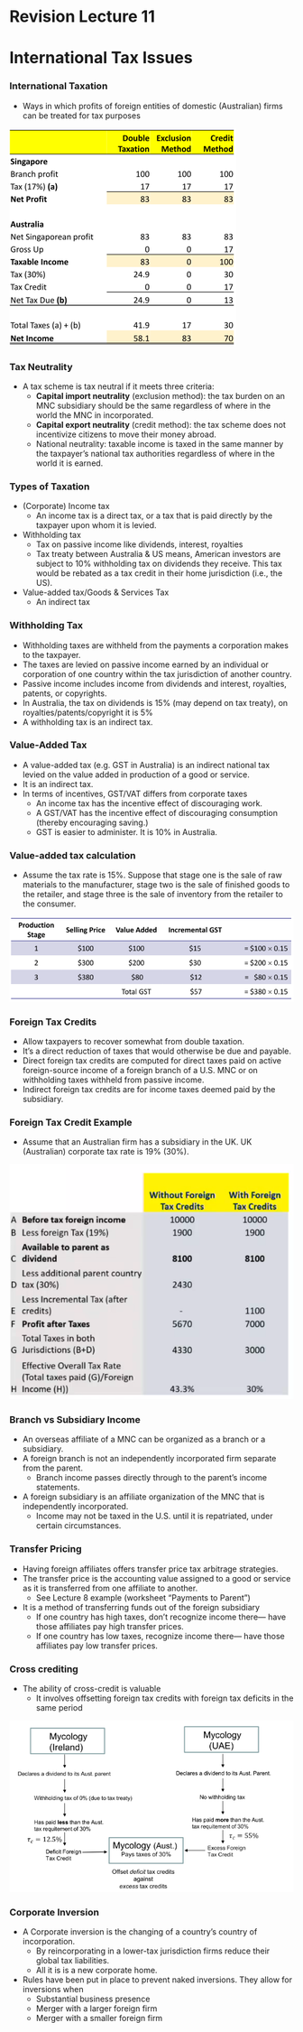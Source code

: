 # Revision Lecture 11
# International Tax Issues

### International Taxation

- Ways in which profits of foreign entities of domestic 
(Australian) firms can be treated for tax purposes

![alt text](assets\IMG173.PNG)

### Tax Neutrality

- A tax scheme is tax neutral if it meets three criteria:
  - **Capital import neutrality** (exclusion method): the tax burden on an MNC subsidiary should be the  same regardless of where in the world the MNC in incorporated.
  - **Capital export neutrality** (credit method): the tax scheme does not incentivize citizens to move their money abroad.
  - National neutrality: taxable income is taxed in the same manner by the taxpayer’s national tax authorities regardless of where in the world it is earned.

### Types of Taxation

- (Corporate) Income tax
  - An income tax is a direct tax, or a tax that is paid directly by the taxpayer upon whom it is levied.
- Withholding tax
  - Tax on passive income like dividends, interest, royalties
  - Tax treaty between Australia & US means, American investors are subject to 10% withholding tax on dividends they receive. This tax would be rebated as a tax credit in their home jurisdiction (i.e., the US). 
- Value-added tax/Goods & Services Tax
  - An indirect tax

### Withholding Tax

- Withholding taxes are withheld from the payments a corporation makes to the taxpayer. 
- The taxes are levied on passive income earned by an individual or corporation of one country within the tax jurisdiction of another country.
- Passive income includes income from dividends and interest, royalties, patents, or copyrights.
- In Australia, the tax on dividends is 15% (may depend on tax treaty), on royalties/patents/copyright it is 5% 
- A withholding tax is an indirect tax.

### Value-Added Tax

- A value-added tax (e.g. GST in Australia) is an indirect national tax levied on the value added in production of a good or service.
- It is an indirect tax.
- In terms of incentives, GST/VAT differs from corporate taxes
  - An income tax has the incentive effect of discouraging work.
  - A GST/VAT has the incentive effect of discouraging consumption (thereby encouraging saving.)
  - GST is easier to administer. It is 10% in Australia.

### Value-added tax calculation

- Assume the tax rate is 15%. Suppose that stage one is the sale of raw materials to the manufacturer, stage two is the sale of finished goods to the retailer, and stage three is the sale of inventory from the retailer to the consumer.

![alt text](assets\IMG175.PNG)

### Foreign Tax Credits

- Allow taxpayers to recover somewhat from double taxation.
- It’s a direct reduction of taxes that would otherwise be due and payable.
- Direct foreign tax credits are computed for direct taxes paid on active foreign-source income of a foreign branch of a U.S. MNC or on withholding taxes withheld from passive income.
- Indirect foreign tax credits are for income taxes deemed paid by the subsidiary.

### Foreign Tax Credit Example

- Assume that an Australian firm has a subsidiary in the UK. UK (Australian) corporate tax rate is 19% (30%).

![alt text](assets\IMG176.PNG)

### Branch vs Subsidiary Income

- An overseas affiliate of a MNC can be organized as a branch or a subsidiary.
- A foreign branch is not an independently incorporated firm separate from the parent.
  - Branch income passes directly through to the parent’s income statements.
- A foreign subsidiary is an affiliate organization of the MNC that is independently incorporated.
  - Income may not be taxed in the U.S. until it is repatriated, under certain circumstances.

### Transfer Pricing

- Having foreign affiliates offers transfer price tax arbitrage strategies.
- The transfer price is the accounting value assigned to a good or service as it is transferred from one affiliate to another.
  - See Lecture 8 example (worksheet “Payments to Parent”)
- It is a method of transferring funds out of the foreign subsidiary
  - If one country has high taxes, don’t recognize income there— have those affiliates pay high transfer prices.
  - If one country has low taxes, recognize income there— have those affiliates pay low transfer prices.

### Cross crediting

- The ability of cross-credit is valuable
  -  It involves offsetting foreign tax credits with foreign tax deficits in the same period

![alt text](assets\IMG178.PNG)


### Corporate Inversion

- A Corporate inversion is the changing of a country’s 
country of incorporation.
  - By reincorporating in a lower-tax jurisdiction firms 
reduce their global tax liabilities.
  - All it is is a new corporate home. 
- Rules have been put in place to prevent naked 
inversions. They allow for inversions when
  - Substantial business presence
  - Merger with a larger foreign firm
  - Merger with a smaller foreign firm